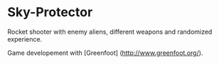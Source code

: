 # Sky-Protector
Rocket shooter with enemy aliens, different weapons and randomized experience.

Game developement with [Greenfoot] (http://www.greenfoot.org/).
